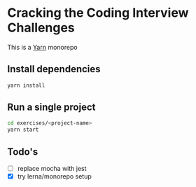 # Cracking the Coding Interview Challenges

This is a [Yarn](https://yarnpkg.com) monorepo

## Install dependencies

```sh
yarn install
```

## Run a single project

```sh
cd exercises/<project-name>
yarn start
```

## Todo's

- [ ] replace mocha with jest
- [x] try lerna/monorepo setup
